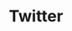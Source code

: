 ---
title: Twitter
link: https://twitter.com/HPE_Developer
linkname: Follow us on Twitter
description: Interested in what’s currently happening in the HPE Developer Community?
active: true
priority: 3
image: /img/community/twitter.svg
---